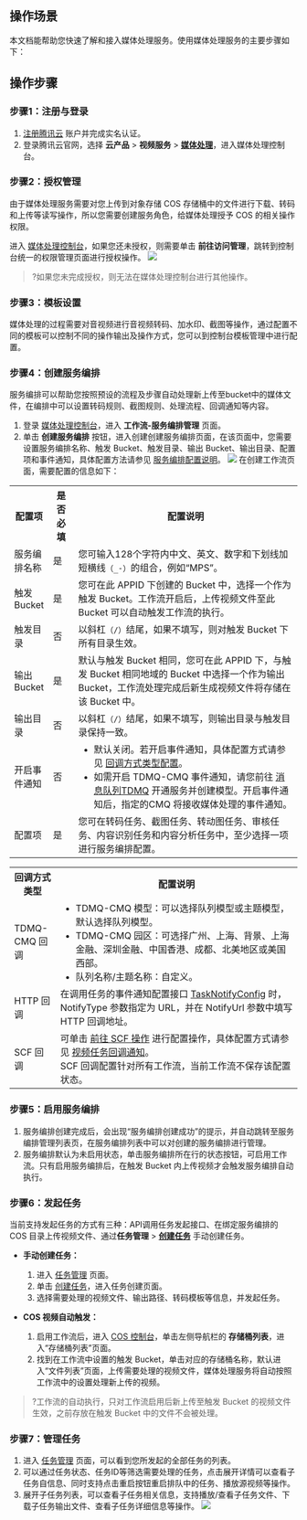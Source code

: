 ## 操作场景
本文档能帮助您快速了解和接入媒体处理服务。使用媒体处理服务的主要步骤如下：

## 操作步骤
### 步骤1：注册与登录
1. [注册腾讯云](https://cloud.tencent.com/document/product/378/17985) 账户并完成实名认证。
2. 登录腾讯云官网，选择 **云产品** > **视频服务** > [**媒体处理**](https://console.cloud.tencent.com/mps)，进入媒体处理控制台。

### 步骤2：授权管理
由于媒体处理服务需要对您上传到对象存储 COS 存储桶中的文件进行下载、转码和上传等读写操作，所以您需要创建服务角色，给媒体处理授予 COS 的相关操作权限。

进入 [媒体处理控制台](https://console.cloud.tencent.com/mps)，如果您还未授权，则需要单击 **前往访问管理**，跳转到控制台统一的权限管理页面进行授权操作。
![](https://qcloudimg.tencent-cloud.cn/raw/7d70df7a295dbce1363186e9ba8dbcee.png)

>?如果您未完成授权，则无法在媒体处理控制台进行其他操作。

### 步骤3：模板设置
媒体处理的过程需要对音视频进行音视频转码、加水印、截图等操作，通过配置不同的模板可以控制不同的操作输出及操作方式，您可以到控制台模板管理中进行配置。

### 步骤4：创建服务编排
服务编排可以帮助您按照预设的流程及步骤自动处理新上传至bucket中的媒体文件，在编排中可以设置转码规则、截图规则、处理流程、回调通知等内容。

1. 登录 [媒体处理控制台](https://console.cloud.tencent.com/mps)，进入 **工作流-服务编排管理** 页面。
2. 单击 **创建服务编排** 按钮，进入创建创建服务编排页面，在该页面中，您需要设置服务编排名称、触发 Bucket、触发目录、输出 Bucket、输出目录、配置项和事件通知，具体配置方法请参见 [服务编排配置说明](https://cloud.tencent.com/document/product/862/77161)。
![](https://qcloudimg.tencent-cloud.cn/raw/191de37cbe3c4feb55987e8a086778d9.png)
在创建工作流页面，需要配置的信息如下：
<table>
<tr><th width=13%>配置项<a id="workflow"></a></th><th>是否必填</th><th>配置说明</th></tr>
<tr>
<td>服务编排名称</td>
<td>是</td>
<td>您可输入128个字符内中文、英文、数字和下划线加短横线<code>（_-）</code>的组合，例如“MPS”。</td>
</tr><tr>
<td>触发 Bucket</td>
<td>是</td>
<td>您可在此 APPID 下创建的 Bucket 中，选择一个作为触发 Bucket。工作流开启后，上传视频文件至此 Bucket 可以自动触发工作流的执行。</td>
</tr><tr>
<td>触发目录</td>
<td>否</td>
<td>以斜杠<code>（/）</code>结尾，如果不填写，则对触发 Bucket 下所有目录生效。</td>
</tr><tr>
<td>输出 Bucket</td>
<td>是</td>
<td>默认与触发 Bucket 相同，您可在此 APPID 下，与触发 Bucket 相同地域的 Bucket 中选择一个作为输出 Bucket，工作流处理完成后新生成视频文件将存储在该 Bucket 中。</td>
</tr><tr>
<td>输出目录</td>
<td>否</td>
<td>以斜杠<code>（/）</code>结尾，如果不填写，则输出目录与触发目录保持一致。</td>
</tr><tr>
<td>开启事件通知</td>
<td>否</td>
<td><ul style="margin:0"><li>默认关闭。若开启事件通知，具体配置方式请参见 <a href="#recall">回调方式类型配置</a>。</li><li>如需开启 TDMQ-CMQ 事件通知，请您前往 <a href="https://console.cloud.tencent.com/tdmq/cmq-queue?rid=1"> 消息队列TDMQ</a> 开通服务并创建模型。开启事件通知后，指定的CMQ 将接收媒体处理的事件通知。</li></ul></td>
</tr><tr>
<td>配置项</td>
<td>是</td>
<td>您可在转码任务、截图任务、转动图任务、审核任务、内容识别任务和内容分析任务中，至少选择一项进行服务编排配置。</td>
</tr></table>
<table>
<tr><th width=16%>回调方式类型<a id="recall"></a></th><th>配置说明</th></tr>
<tr>
<td>TDMQ-CMQ 回调</td>
<td>
<ul style="margin:0">
<li>TDMQ-CMQ 模型：可以选择队列模型或主题模型，默认选择队列模型。</li>
<li>TDMQ-CMQ 园区：可选择广州、上海、背景、上海金融、深圳金融、中国香港、成都、北美地区或美国西部。</li>
<li>队列名称/主题名称：自定义。</li>
</ul>
</td>
</tr>
<tr>
<td>HTTP 回调</td>
<td>在调用任务的事件通知配置接口 <a href="https://cloud.tencent.com/document/product/862/37615#TaskNotifyConfig">TaskNotifyConfig</a> 时，NotifyType 参数指定为 URL，并在 NotifyUrl 参数中填写 HTTP 回调地址。
</td>
</tr>
<tr>
<td>SCF 回调</td>
<td>可单击 <a href="https://console.cloud.tencent.com/scf/list-create?rid=1&ns=default&keyword=mps">前往 SCF 操作</a>  进行配置操作，具体配置方式请参见 <a href="https://cloud.tencent.com/document/product/862/50658">视频任务回调通知</a>。 <br>SCF 回调配置针对所有工作流，当前工作流不保存该配置状态。</td>
</tr>
</table>


### 步骤5：启用服务编排

1. 服务编排创建完成后，会出现“服务编排创建成功”的提示，并自动跳转至服务编排管理列表页，在服务编排列表中可以对创建的服务编排进行管理。
2. 服务编排默认为未启用状态，单击服务编排所在行的状态按钮，可启用工作流。只有启用服务编排后，在触发 Bucket 内上传视频才会触发服务编排自动执行。


### 步骤6：发起任务

当前支持发起任务的方式有三种：API调用任务发起接口、在绑定服务编排的 COS 目录上传视频文件、通过**任务管理** > [**创建任务**](https://console.cloud.tencent.com/mps/tasks/create) 手动创建任务。

- **手动创建任务：**
	1. 进入 [任务管理](https://console.cloud.tencent.com/mps/tasks) 页面。
	2. 单击 [创建任务](https://console.cloud.tencent.com/mps/tasks/create)，进入任务创建页面。
	3. 选择需要处理的视频文件、输出路径、转码模板等信息，并发起任务。

- **COS 视频自动触发：**
	1. 启用工作流后，进入 [COS 控制台](https://console.cloud.tencent.com/cos5)，单击左侧导航栏的 **存储桶列表**，进入“存储桶列表”页面。
	2. 找到在工作流中设置的触发 Bucket，单击对应的存储桶名称，默认进入“文件列表”页面，上传需要处理的视频文件，媒体处理服务将自动按照工作流中的设置处理新上传的视频。

>?工作流的自动执行，只对工作流启用后新上传至触发 Bucket 的视频文件生效，之前存放在触发 Bucket 中的文件不会被处理。 


### 步骤7：管理任务

1. 进入 [任务管理](https://console.cloud.tencent.com/mps/tasks) 页面，可以看到您所发起的全部任务的列表。
2. 可以通过任务状态、任务ID等筛选需要处理的任务，点击展开详情可以查看子任务自信息、同时支持点击重启按钮重启排队中的任务、播放源视频等操作。
3. 展开子任务列表，可以查看子任务相关信息，支持播放/查看子任务文件、下载子任务输出文件、查看子任务详细信息等操作。
![](https://qcloudimg.tencent-cloud.cn/raw/fe858ea49d3b223cb67e07a36abf61fa.png)



